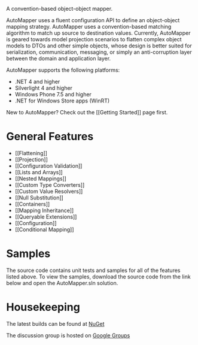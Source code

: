 A convention-based object-object mapper.

AutoMapper uses a fluent configuration API to define an object-object mapping strategy. AutoMapper uses a convention-based matching algorithm to match up source to destination values. Currently, AutoMapper is geared towards model projection scenarios to flatten complex object models to DTOs and other simple objects, whose design is better suited for serialization, communication, messaging, or simply an anti-corruption layer between the domain and application layer.

AutoMapper supports the following platforms:
* .NET 4 and higher
* Silverlight 4 and higher
* Windows Phone 7.5 and higher
* .NET for Windows Store apps (WinRT)

New to AutoMapper? Check out the [[Getting Started]] page first.

# General Features
* [[Flattening]]
* [[Projection]]
* [[Configuration Validation]]
* [[Lists and Arrays]]
* [[Nested Mappings]]
* [[Custom Type Converters]]
* [[Custom Value Resolvers]]
* [[Null Substitution]]
* [[Containers]]
* [[Mapping Inheritance]]
* [[Queryable Extensions]]
* [[Configuration]]
* [[Conditional Mapping]]

# Samples
The source code contains unit tests and samples for all of the features listed above.  To view the samples, download the source code from the link below and open the AutoMapper.sln solution.
# Housekeeping

The latest builds can be found at [NuGet](http://www.nuget.org/packages/automapper)

The discussion group is hosted on [Google Groups](http://groups.google.com/group/automapper-users)
